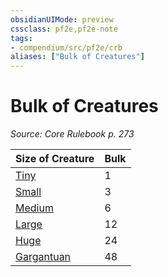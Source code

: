 ```yaml
---
obsidianUIMode: preview
cssclass: pf2e,pf2e-note
tags:
- compendium/src/pf2e/crb
aliases: ["Bulk of Creatures"]
---
```

# Bulk of Creatures  
*Source: Core Rulebook p. 273*  

| Size of Creature | Bulk |
|------------------|------|
| [Tiny](rules/traits/tiny-b1.md) | 1 |
| [Small](rules/traits/small-b1.md) | 3 |
| [Medium](rules/traits/medium-b1.md) | 6 |
| [Large](rules/traits/large-b1.md) | 12 |
| [Huge](rules/traits/huge-b1.md) | 24 |
| [Gargantuan](rules/traits/gargantuan-b1.md) | 48 |